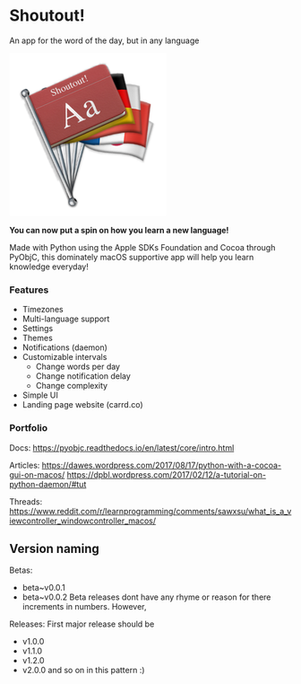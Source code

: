 # Shoutout!
An app for the word of the day, but in any language

<img src="https://github.com/leifadev/shoutout/blob/main/images/shoutout_logo.png" height="290" width="280"/>

**You can now put a spin on how you learn a new language!**

Made with Python using the Apple SDKs Foundation and Cocoa through PyObjC, this dominately macOS supportive app will help you learn knowledge everyday! 

### Features
- Timezones
- Multi-language support
- Settings
- Themes
- Notifications (daemon)
- Customizable intervals
    - Change words per day
    - Change notification delay
    - Change complexity
- Simple UI
- Landing page website (carrd.co)



### Portfolio

Docs:
https://pyobjc.readthedocs.io/en/latest/core/intro.html

Articles:
https://dawes.wordpress.com/2017/08/17/python-with-a-cocoa-gui-on-macos/
https://dpbl.wordpress.com/2017/02/12/a-tutorial-on-python-daemon/#tut

Threads:
https://www.reddit.com/r/learnprogramming/comments/sawxsu/what_is_a_viewcontroller_windowcontroller_macos/



## Version naming
Betas:
- beta~v0.0.1
- beta~v0.0.2
  Beta releases dont have any rhyme or reason for there increments in numbers. However,

Releases:
First major release should be
- v1.0.0
- v1.1.0
- v1.2.0
- v2.0.0
  and so on in this pattern :)
